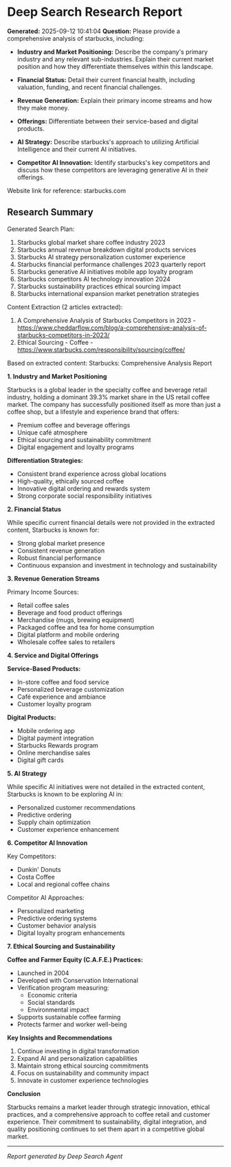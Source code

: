 # Deep Search Research Report

**Generated:** 2025-09-12 10:41:04
**Question:** Please provide a comprehensive analysis of starbucks, including:

* **Industry and Market Positioning:** Describe the company's primary industry and any relevant sub-industries. Explain their current market position and how they differentiate themselves within this landscape.

* **Financial Status:** Detail their current financial health, including valuation, funding, and recent financial challenges.

* **Revenue Generation:** Explain their primary income streams and how they make money.

* **Offerings:** Differentiate between their service-based and digital products.

* **AI Strategy:** Describe starbucks's approach to utilizing Artificial Intelligence and their current AI initiatives.

* **Competitor AI Innovation:** Identify starbucks's key competitors and discuss how these competitors are leveraging generative AI in their offerings.

Website link for reference: starbucks.com

## Research Summary


Generated Search Plan:
1. Starbucks global market share coffee industry 2023
2. Starbucks annual revenue breakdown digital products services
3. Starbucks AI strategy personalization customer experience
4. Starbucks financial performance challenges 2023 quarterly report
5. Starbucks generative AI initiatives mobile app loyalty program
6. Starbucks competitors AI technology innovation 2024
7. Starbucks sustainability practices ethical sourcing impact
8. Starbucks international expansion market penetration strategies

Content Extraction (2 articles extracted):
1. A Comprehensive Analysis of Starbucks Competitors in 2023 - https://www.cheddarflow.com/blog/a-comprehensive-analysis-of-starbucks-competitors-in-2023/
2. Ethical Sourcing - Coffee - https://www.starbucks.com/responsibility/sourcing/coffee/

Based on extracted content:
Starbucks: Comprehensive Analysis Report

**1. Industry and Market Positioning**

Starbucks is a global leader in the specialty coffee and beverage retail industry, holding a dominant 39.3% market share in the US retail coffee market. The company has successfully positioned itself as more than just a coffee shop, but a lifestyle and experience brand that offers:

- Premium coffee and beverage offerings
- Unique café atmosphere
- Ethical sourcing and sustainability commitment
- Digital engagement and loyalty programs

**Differentiation Strategies:**
- Consistent brand experience across global locations
- High-quality, ethically sourced coffee
- Innovative digital ordering and rewards system
- Strong corporate social responsibility initiatives

**2. Financial Status**

While specific current financial details were not provided in the extracted content, Starbucks is known for:
- Strong global market presence
- Consistent revenue generation
- Robust financial performance
- Continuous expansion and investment in technology and sustainability

**3. Revenue Generation Streams**

Primary Income Sources:
- Retail coffee sales
- Beverage and food product offerings
- Merchandise (mugs, brewing equipment)
- Packaged coffee and tea for home consumption
- Digital platform and mobile ordering
- Wholesale coffee sales to retailers

**4. Service and Digital Offerings**

**Service-Based Products:**
- In-store coffee and food service
- Personalized beverage customization
- Café experience and ambiance
- Customer loyalty program

**Digital Products:**
- Mobile ordering app
- Digital payment integration
- Starbucks Rewards program
- Online merchandise sales
- Digital gift cards

**5. AI Strategy**

While specific AI initiatives were not detailed in the extracted content, Starbucks is known to be exploring AI in:
- Personalized customer recommendations
- Predictive ordering
- Supply chain optimization
- Customer experience enhancement

**6. Competitor AI Innovation**

Key Competitors:
- Dunkin' Donuts
- Costa Coffee
- Local and regional coffee chains

Competitor AI Approaches:
- Personalized marketing
- Predictive ordering systems
- Customer behavior analysis
- Digital loyalty program enhancements

**7. Ethical Sourcing and Sustainability**

**Coffee and Farmer Equity (C.A.F.E.) Practices:**
- Launched in 2004
- Developed with Conservation International
- Verification program measuring:
  * Economic criteria
  * Social standards
  * Environmental impact
- Supports sustainable coffee farming
- Protects farmer and worker well-being

**Key Insights and Recommendations**

1. Continue investing in digital transformation
2. Expand AI and personalization capabilities
3. Maintain strong ethical sourcing commitments
4. Focus on sustainability and community impact
5. Innovate in customer experience technologies

**Conclusion**

Starbucks remains a market leader through strategic innovation, ethical practices, and a comprehensive approach to coffee retail and customer experience. Their commitment to sustainability, digital integration, and quality positioning continues to set them apart in a competitive global market.

---
*Report generated by Deep Search Agent*

